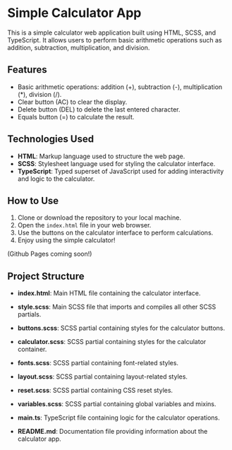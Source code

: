 # Simple Calculator App

This is a simple calculator web application built using HTML, SCSS, and TypeScript. It allows users to perform basic arithmetic operations such as addition, subtraction, multiplication, and division.

## Features

- Basic arithmetic operations: addition (+), subtraction (-), multiplication (*), division (/).
- Clear button (AC) to clear the display.
- Delete button (DEL) to delete the last entered character.
- Equals button (=) to calculate the result.

## Technologies Used

- **HTML**: Markup language used to structure the web page.
- **SCSS**: Stylesheet language used for styling the calculator interface.
- **TypeScript**: Typed superset of JavaScript used for adding interactivity and logic to the calculator.

## How to Use

1. Clone or download the repository to your local machine.
2. Open the `index.html` file in your web browser.
3. Use the buttons on the calculator interface to perform calculations.
4. Enjoy using the simple calculator!

(Github Pages coming soon!)

## Project Structure

- **index.html**: Main HTML file containing the calculator interface.
- **style.scss**: Main SCSS file that imports and compiles all other SCSS partials.
- **buttons.scss**: SCSS partial containing styles for the calculator buttons.
- **calculator.scss**: SCSS partial containing styles for the calculator container.
- **fonts.scss**: SCSS partial containing font-related styles.
- **layout.scss**: SCSS partial containing layout-related styles.
- **reset.scss**: SCSS partial containing CSS reset styles.
- **variables.scss**: SCSS partial containing global variables and mixins.
- **main.ts**: TypeScript file containing logic for the calculator operations.
  
- **README.md**: Documentation file providing information about the calculator app.
